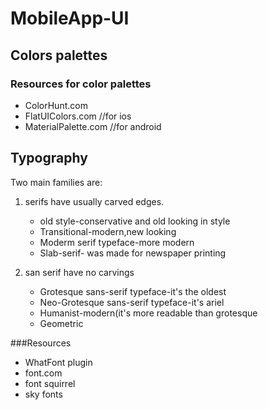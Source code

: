 # MobileApp-UI

## Colors palettes

### Resources for color palettes
  * ColorHunt.com
  * FlatUIColors.com //for ios
  * MaterialPalette.com //for android
  
## Typography 
Two main families are:
  1. serifs have usually carved edges.
     * old style-conservative and old looking in style
     * Transitional-modern,new looking
     * Moderm serif typeface-more modern
     * Slab-serif- was made for newspaper printing
    
  2. san serif have no carvings
     * Grotesque sans-serif typeface-it's the oldest 
     * Neo-Grotesque sans-serif typeface-it's ariel
     * Humanist-modern(it's more readable than grotesque
     * Geometric
    
 ###Resources
  * WhatFont plugin
  * font.com
  * font squirrel
  * sky fonts
    
    
